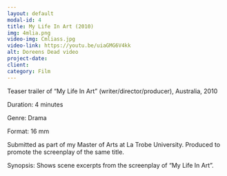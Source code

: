 ```yaml
---
layout: default
modal-id: 4
title: My Life In Art (2010)
img: 4mlia.png
video-img: Cmliass.jpg
video-link: https://youtu.be/uiaGMG6V4kk
alt: Doreens Dead video
project-date: 
client:
category: Film
---
```


Teaser trailer of “My Life In Art” (writer/director/producer), Australia, 2010

Duration: 4 minutes

Genre: Drama

Format: 16 mm

Submitted as part of my Master of Arts at La Trobe University. Produced to promote the screenplay of the same title.

Synopsis: Shows scene excerpts from the screenplay of “My Life In Art”.
